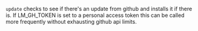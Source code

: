 `update` checks to see if there's an update from github and installs it if there
is.  If LM_GH_TOKEN is set to a personal access token this can be called more
frequently without exhausting github api limits.

